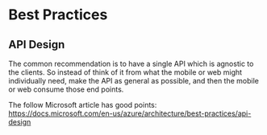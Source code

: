 # Best Practices



## API Design

The common recommendation is to have a single API which is agnostic to the clients.
So instead of think of it from what the mobile or web might individually need, make the API as general as possible,
and then the mobile or web consume those end points.

The follow Microsoft article has good points:
https://docs.microsoft.com/en-us/azure/architecture/best-practices/api-design

